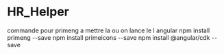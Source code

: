 # HR_Helper

commande pour primeng a mettre la ou on lance le l angular 
npm install primeng --save
npm install primeicons --save
npm install @angular/cdk --save

